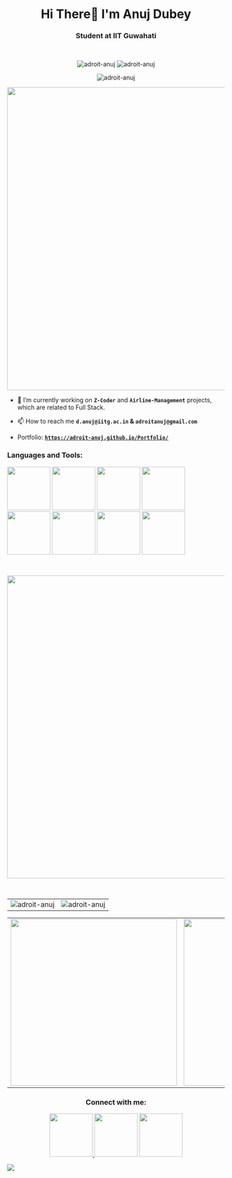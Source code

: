 <h1 align="center">Hi There👋 I'm Anuj Dubey</h1>
<h3 align="center">Student at IIT Guwahati</h3>
<br>
<bre</bre>
<p align="center">
  
  <img src="https://komarev.com/ghpvc/?username=adroit-anuj&label=Profile%20views&color=0e75b6&style=flat" alt="adroit-anuj" />
  <img src="https://img.shields.io/badge/Adroitly-Designed-blue" alt="adroit-anuj" />
  
</p>
  <p align="center"><img src="https://forthebadge.com/images/badges/ohhh-i-get-what-this-is-now.svg" alt="adroit-anuj" /></p>
<p align="center"><img src="https://user-images.githubusercontent.com/74038190/212284100-561aa473-3905-4a80-b561-0d28506553ee.gif" width="700"></p>


- 🔭 I’m currently working on **`Z-Coder`** and **`Airline-Management`** projects, which are related to Full Stack.

- 📫 How to reach me **`d.anuj@iitg.ac.in` & `adroitanuj@gmail.com`**

- Portfolio: <a href="https://adroit-anuj.github.io/Portfolio/">**`https://adroit-anuj.github.io/Portfolio/`**</a>

<h3 align="left">Languages and Tools:</h3>
<p align="left">
      <img src="https://user-images.githubusercontent.com/74038190/212281775-b468df30-4edc-4bf8-a4ee-f52e1aaddc86.gif" width="100">

  <img src="https://user-images.githubusercontent.com/74038190/212257454-16e3712e-945a-4ca2-b238-408ad0bf87e6.gif" width="100">
  <img src="https://user-images.githubusercontent.com/74038190/212257472-08e52665-c503-4bd9-aa20-f5a4dae769b5.gif" width="100">
  
  <img src="https://user-images.githubusercontent.com/74038190/212257460-738ff738-247f-4445-a718-cdd0ca76e2db.gif" width="100">

  <img src="https://github.com/Anmol-Baranwal/Cool-GIFs-For-GitHub/assets/74038190/29fd6286-4e7b-4d6c-818f-c4765d5e39a9" width="100">
<img src="https://github.com/Anmol-Baranwal/Cool-GIFs-For-GitHub/assets/74038190/67f477ed-6624-42da-99f0-1a7b1a16eecb" width="100">
<img src="https://user-images.githubusercontent.com/74038190/212281780-0afd9616-8310-46e9-a898-c4f5269f1387.gif" width="100">
<img src="https://github.com/Anmol-Baranwal/Cool-GIFs-For-GitHub/assets/74038190/1a797f46-efe4-41e6-9e75-5303e1bbcbfa" width="100">
</p>
<br>
<p align="center"><img src="https://user-images.githubusercontent.com/74038190/212284100-561aa473-3905-4a80-b561-0d28506553ee.gif" width="700"></p>
<br>

<table>
  <tr>
    <td><img src="https://github-readme-stats.vercel.app/api/top-langs/?username=adroit-anuj&theme=blue-green" alt="adroit-anuj" /></td>
    <td><img src="https://github-readme-stats.vercel.app/api?username=adroit-anuj&show_icons=true&locale=en" alt="adroit-anuj" /></td>
  </tr>
</table>

<table>
  <tr>
    <td><img src="https://user-images.githubusercontent.com/74038190/219923809-b86dc415-a0c2-4a38-bc88-ad6cf06395a8.gif" width="385"></td>
    <td><img src="https://user-images.githubusercontent.com/74038190/216644497-1951db19-8f3d-4e44-ac08-8e9d7e0d94a7.gif" width="385">
</td>
  </tr>
</table>



<h3 align="center">Connect with me:</h3>
<p align="center">
  <a href="https://linkedin.com/in/anuj-dubey-a18219253" target="blank">
    <img src="https://user-images.githubusercontent.com/74038190/235294012-0a55e343-37ad-4b0f-924f-c8431d9d2483.gif" width="100">

  </a>
  <a href="https://instagram.com/adroit_anuj" target="blank">
    <img src="https://user-images.githubusercontent.com/74038190/235294013-a33e5c43-a01c-43f6-b44d-a406d8b4ab75.gif" width="100"></a>
  <a href="https://discordapp.com/users/923496917013516339/">
<img src="https://user-images.githubusercontent.com/74038190/235294015-47144047-25ab-417c-af1b-6746820a20ff.gif" width="100">
  </a>
</p>

<img src="https://github.com/Anmol-Baranwal/Cool-GIFs-For-GitHub/assets/74038190/d48893bd-0757-481c-8d7e-ba3e163feae7" />
